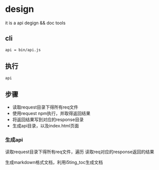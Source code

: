# design 

it is a api degign && doc tools


## cli


	api = bin/api.js
	
## 执行

	api
	
## 步骤

- 读取request目录下得所有req文件
- 使用request npm执行，并取得返回结果
- 将返回结果写到对应的response目录
- 生成api目录，以及index.html页面

### 生成api

读取request目录下得所有req文件，遍历
读取req对应的response返回的结果

生成markdown格式文档，利用i5ting_toc生成文档
